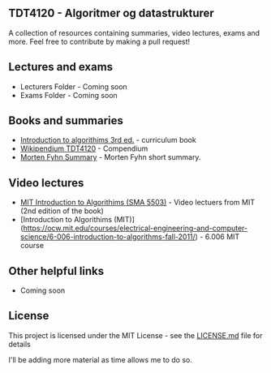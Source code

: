 ## TDT4120 - Algoritmer og datastrukturer
A collection of resources containing summaries, video lectures, exams and more. Feel free to contribute by making a pull request!

## Lectures and exams
* Lecturers Folder - Coming soon
* Exams Folder  - Coming soon

## Books and summaries    

* [Introduction to algorithims 3rd ed.](https://github.com/haseebr/competitive-programming/blob/master/Materials/Introduction%20to%20Algorithms%20-%203rd%20Edition.pdf) - curriculum book
* [Wikipendium TDT4120](https://www.wikipendium.no/TDT4120_Algoritmer_og_datastrukturer/nb/) - Compendium  
* [Morten Fyhn Summary](../Summaries/TDT4120-Oversikt-Morten-Fyhn.pdf) - Morten Fyhn short summary.



## Video lectures 

* [MIT Introduction to Algorithims (SMA 5503)](https://ocw.mit.edu/courses/electrical-engineering-and-computer-science/6-046j-introduction-to-algorithms-sma-5503-fall-2005/video-lectures/) - Video lectuers from MIT (2nd edition of the book)
* [Introduction to Algorithims (MIT)] (https://ocw.mit.edu/courses/electrical-engineering-and-computer-science/6-006-introduction-to-algorithms-fall-2011/) - 6.006 MIT course




## Other helpful links
* Coming soon


## License

This project is licensed under the MIT License - see the [LICENSE.md](LICENSE.md) file for details

I'll be adding more material as time allows me to do so.
